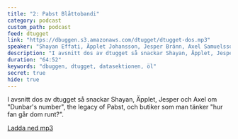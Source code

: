 ```yaml
---
title: "2: Pabst Blåttobandi"
category: podcast
custom_path: podcast
feed: dtugget
link: "https://dbuggen.s3.amazonaws.com/dtugget/dtugget-dos.mp3"
speaker: "Shayan Effati, Äpplet Johansson, Jesper Bränn, Axel Samuelsson"
description: "I avsnitt dos av dtugget så snackar Shayan, Äpplet, Jesper och Axel om Dunbar's number, the legacy of Pabst, och butiker som man tänker 'hur fan går dom runt?'"
duration: "64:52"
keywords: "dbuggen, dtugget, datasektionen, öl"
secret: true
hide: true
---
```

<script src="/audiojs/audio.min.js"></script>
<script>
  audiojs.events.ready(function() {
    var as = audiojs.createAll();
  });
</script>

I avsnitt dos av dtugget så snackar Shayan, Äpplet, Jesper och Axel om "Dunbar's number", the legacy of Pabst, och butiker som man tänker "hur fan går dom runt?".

<audio src="{{ page.link }}" preload="auto"></audio>

<p class="center">
  <a class="center" href="{{ page.link }}">Ladda ned mp3</a>
</p>
